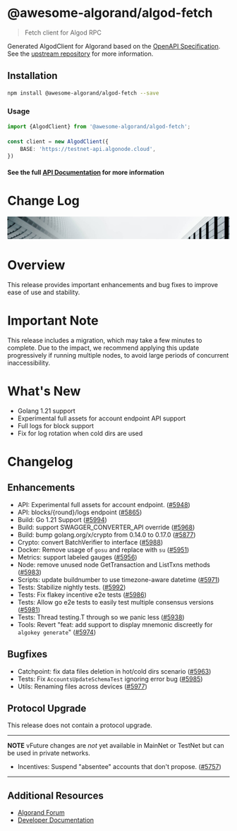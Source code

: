 
# @awesome-algorand/algod-fetch
> Fetch client for Algod RPC

Generated AlgodClient for Algorand based on the [OpenAPI Specification](https://raw.githubusercontent.com/algorand/go-algorand/v3.24.0-stable/daemon/algod/api/algod.oas3.yml). 
See the [upstream repository](https://github.com/algorand/go-algorand) for more information.

## Installation

```bash
npm install @awesome-algorand/algod-fetch --save
```

### Usage

```typescript
import {AlgodClient} from '@awesome-algorand/algod-fetch';

const client = new AlgodClient({
    BASE: 'https://testnet-api.algonode.cloud',
})
```

#### See the full [API Documentation](https://awesome-algorand.github.io/algo-fetch/guides/clients/algod/) for more information

# Change Log
![GitHub Logo](https://raw.githubusercontent.com/algorand/go-algorand/master/release/release-banner.jpg)

# Overview

This release provides important enhancements and bug fixes to improve ease of use and stability.

# Important Note

This release includes a migration, which may take a few minutes to complete. Due to the impact, we recommend applying this update progressively if running multiple nodes, to avoid large periods of concurrent inaccessibility.

# What&apos;s New
* Golang 1.21 support
* Experimental full assets for account endpoint API support
* Full logs for block support
* Fix for log rotation when cold dirs are used

# Changelog
## Enhancements
* API: Experimental full assets for account endpoint. ([#5948](https://github.com/algorand/go-algorand/pull/5948))
* API: blocks/{round}/logs endpoint ([#5865](https://github.com/algorand/go-algorand/pull/5865))
* Build: Go 1.21 Support ([#5994](https://github.com/algorand/go-algorand/pull/5994))
* Build: support SWAGGER_CONVERTER_API override ([#5968](https://github.com/algorand/go-algorand/pull/5968))
* Build: bump golang.org/x/crypto from 0.14.0 to 0.17.0 ([#5877](https://github.com/algorand/go-algorand/pull/5877))
* Crypto: convert BatchVerifier to interface ([#5988](https://github.com/algorand/go-algorand/pull/5988))
* Docker: Remove usage of `gosu` and replace with `su` ([#5951](https://github.com/algorand/go-algorand/pull/5951))
* Metrics: support labeled gauges ([#5956](https://github.com/algorand/go-algorand/pull/5956))
* Node: remove unused node GetTransaction and ListTxns methods ([#5983](https://github.com/algorand/go-algorand/pull/5983))
* Scripts: update buildnumber to use timezone-aware datetime ([#5971](https://github.com/algorand/go-algorand/pull/5971))
* Tests: Stabilize nightly tests. ([#5992](https://github.com/algorand/go-algorand/pull/5992))
* Tests: Fix flakey incentive e2e tests ([#5986](https://github.com/algorand/go-algorand/pull/5986))
* Tests: Allow go e2e tests to easily test multiple consensus versions ([#5981](https://github.com/algorand/go-algorand/pull/5981))
* Tests: Thread testing.T through so we panic less ([#5938](https://github.com/algorand/go-algorand/pull/5938))
* Tools: Revert &quot;feat: add support to display mnemonic discreetly for `algokey generate`&quot; ([#5974](https://github.com/algorand/go-algorand/pull/5974))
## Bugfixes
* Catchpoint: fix data files deletion in hot/cold dirs scenario ([#5963](https://github.com/algorand/go-algorand/pull/5963))
* Tests: Fix `AccountsUpdateSchemaTest` ignoring error bug ([#5985](https://github.com/algorand/go-algorand/pull/5985))
* Utils: Renaming files across devices ([#5977](https://github.com/algorand/go-algorand/pull/5977))
## Protocol Upgrade
This release does not contain a protocol upgrade.


---
**NOTE**
vFuture changes are *not* yet available in MainNet or TestNet but can be used in private networks. 

* Incentives: Suspend &quot;absentee&quot; accounts that don&apos;t propose. ([#5757](https://github.com/algorand/go-algorand/pull/5757))

---
## Additional Resources
* [Algorand Forum](https://forum.algorand.org)
* [Developer Documentation](https://developer.algorand.org)


